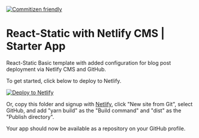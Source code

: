 [![Commitizen friendly](https://img.shields.io/badge/commitizen-friendly-brightgreen.svg)](http://commitizen.github.io/cz-cli/)

# React-Static with Netlify CMS | Starter App

React-Static Basic template with added configuration for blog post deployment via Netlify CMS and GitHub.

To get started, click below to deploy to Netlify.

[![Deploy to Netlify](https://www.netlify.com/img/deploy/button.svg)](https://app.netlify.com/start/deploy?repository=https://github.com/yoshidf/react-static)

Or, copy this folder and signup with [Netlify](https://www.netlify.com), click "New site from Git", select GitHub, and add "yarn build" as the "Build command" and "dist" as the "Publish directory".

Your app should now be available as a repository on your GitHub profile.
